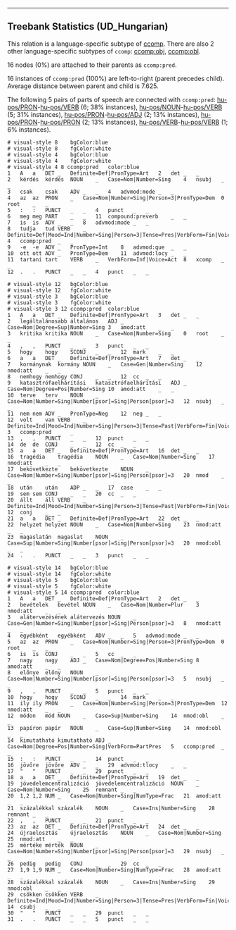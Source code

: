 

--------------------------------------------------------------------------------

## Treebank Statistics (UD_Hungarian)

This relation is a language-specific subtype of [ccomp]().
There are also 2 other language-specific subtypes of `ccomp`: [ccomp:obj](), [ccomp:obl]().

16 nodes (0%) are attached to their parents as `ccomp:pred`.

16 instances of `ccomp:pred` (100%) are left-to-right (parent precedes child).
Average distance between parent and child is 7.625.

The following 5 pairs of parts of speech are connected with `ccomp:pred`: [hu-pos/PRON]()-[hu-pos/VERB]() (6; 38% instances), [hu-pos/NOUN]()-[hu-pos/VERB]() (5; 31% instances), [hu-pos/PRON]()-[hu-pos/ADJ]() (2; 13% instances), [hu-pos/PRON]()-[hu-pos/PRON]() (2; 13% instances), [hu-pos/VERB]()-[hu-pos/VERB]() (1; 6% instances).


~~~ conllu
# visual-style 8	bgColor:blue
# visual-style 8	fgColor:white
# visual-style 4	bgColor:blue
# visual-style 4	fgColor:white
# visual-style 4 8 ccomp:pred	color:blue
1	A	a	DET	_	Definite=Def|PronType=Art	2	det	_	_
2	kérdés	kérdés	NOUN	_	Case=Nom|Number=Sing	4	nsubj	_	_
3	csak	csak	ADV	_	_	4	advmod:mode	_	_
4	az	az	PRON	_	Case=Nom|Number=Sing|Person=3|PronType=Dem	0	root	_	_
5	:	:	PUNCT	_	_	4	punct	_	_
6	meg	meg	PART	_	_	11	compound:preverb	_	_
7	is	is	ADV	_	_	8	advmod:mode	_	_
8	tudja	tud	VERB	_	Definite=Def|Mood=Ind|Number=Sing|Person=3|Tense=Pres|VerbForm=Fin|Voice=Act	4	ccomp:pred	_	_
9	-e	-e	ADV	_	PronType=Int	8	advmod:que	_	_
10	ott	ott	ADV	_	PronType=Dem	11	advmod:locy	_	_
11	tartani	tart	VERB	_	VerbForm=Inf|Voice=Act	8	xcomp	_	_
12	.	.	PUNCT	_	_	4	punct	_	_

~~~


~~~ conllu
# visual-style 12	bgColor:blue
# visual-style 12	fgColor:white
# visual-style 3	bgColor:blue
# visual-style 3	fgColor:white
# visual-style 3 12 ccomp:pred	color:blue
1	A	a	DET	_	Definite=Def|PronType=Art	3	det	_	_
2	legáltalánosabb	általános	ADJ	_	Case=Nom|Degree=Sup|Number=Sing	3	amod:att	_	_
3	kritika	kritika	NOUN	_	Case=Nom|Number=Sing	0	root	_	_
4	,	,	PUNCT	_	_	3	punct	_	_
5	hogy	hogy	SCONJ	_	_	12	mark	_	_
6	a	a	DET	_	Definite=Def|PronType=Art	7	det	_	_
7	kormánynak	kormány	NOUN	_	Case=Gen|Number=Sing	12	nmod:att	_	_
8	nemhogy	nemhogy	CONJ	_	_	12	cc	_	_
9	katasztrófaelhárítási	katasztrófaelhárítási	ADJ	_	Case=Nom|Degree=Pos|Number=Sing	10	amod:att	_	_
10	terve	terv	NOUN	_	Case=Nom|Number=Sing|Number[psor]=Sing|Person[psor]=3	12	nsubj	_	_
11	nem	nem	ADV	_	PronType=Neg	12	neg	_	_
12	volt	van	VERB	_	Definite=Ind|Mood=Ind|Number=Sing|Person=3|Tense=Past|VerbForm=Fin|Voice=Act	3	ccomp:pred	_	_
13	,	,	PUNCT	_	_	12	punct	_	_
14	de	de	CONJ	_	_	12	cc	_	_
15	a	a	DET	_	Definite=Def|PronType=Art	16	det	_	_
16	tragédia	tragédia	NOUN	_	Case=Nom|Number=Sing	17	nmod:att	_	_
17	bekövetkezte	bekövetkezte	NOUN	_	Case=Nom|Number=Sing|Number[psor]=Sing|Person[psor]=3	20	nmod	_	_
18	után	után	ADP	_	_	17	case	_	_
19	sem	sem	CONJ	_	_	20	cc	_	_
20	állt	áll	VERB	_	Definite=Ind|Mood=Ind|Number=Sing|Person=3|Tense=Past|VerbForm=Fin|Voice=Act	12	conj	_	_
21	a	a	DET	_	Definite=Def|PronType=Art	22	det	_	_
22	helyzet	helyzet	NOUN	_	Case=Nom|Number=Sing	23	nmod:att	_	_
23	magaslatán	magaslat	NOUN	_	Case=Sup|Number=Sing|Number[psor]=Sing|Person[psor]=3	20	nmod:obl	_	_
24	.	.	PUNCT	_	_	3	punct	_	_

~~~


~~~ conllu
# visual-style 14	bgColor:blue
# visual-style 14	fgColor:white
# visual-style 5	bgColor:blue
# visual-style 5	fgColor:white
# visual-style 5 14 ccomp:pred	color:blue
1	A	a	DET	_	Definite=Def|PronType=Art	2	det	_	_
2	bevételek	bevétel	NOUN	_	Case=Nom|Number=Plur	3	nmod:att	_	_
3	alátervezésének	alátervezés	NOUN	_	Case=Gen|Number=Sing|Number[psor]=Sing|Person[psor]=3	8	nmod:att	_	_
4	egyébként	egyébként	ADV	_	_	5	advmod:mode	_	_
5	az	az	PRON	_	Case=Nom|Number=Sing|Person=3|PronType=Dem	0	root	_	_
6	is	is	CONJ	_	_	5	cc	_	_
7	nagy	nagy	ADJ	_	Case=Nom|Degree=Pos|Number=Sing	8	amod:att	_	_
8	előnye	előny	NOUN	_	Case=Nom|Number=Sing|Number[psor]=Sing|Person[psor]=3	5	nsubj	_	_
9	,	,	PUNCT	_	_	5	punct	_	_
10	hogy	hogy	SCONJ	_	_	14	mark	_	_
11	ily	ily	PRON	_	Case=Nom|Number=Sing|Person=3|PronType=Dem	12	nmod:att	_	_
12	módon	mód	NOUN	_	Case=Sup|Number=Sing	14	nmod:obl	_	_
13	papíron	papír	NOUN	_	Case=Sup|Number=Sing	14	nmod:obl	_	_
14	kimutatható	kimutatható	ADJ	_	Case=Nom|Degree=Pos|Number=Sing|VerbForm=PartPres	5	ccomp:pred	_	_
15	:	:	PUNCT	_	_	14	punct	_	_
16	jövőre	jövőre	ADV	_	_	29	advmod:tlocy	_	_
17	"	"	PUNCT	_	_	29	punct	_	_
18	a	a	DET	_	Definite=Def|PronType=Art	19	det	_	_
19	jövedelemcentralizáció	jövedelemcentralizáció	NOUN	_	Case=Nom|Number=Sing	25	remnant	_	_
20	1,2	1,2	NUM	_	Case=Nom|Number=Sing|NumType=Frac	21	amod:att	_	_
21	százalékkal	százalék	NOUN	_	Case=Ins|Number=Sing	28	remnant	_	_
22	,	,	PUNCT	_	_	21	punct	_	_
23	az	az	DET	_	Definite=Def|PronType=Art	24	det	_	_
24	újraelosztás	újraelosztás	NOUN	_	Case=Nom|Number=Sing	25	nmod:att	_	_
25	mértéke	mérték	NOUN	_	Case=Nom|Number=Sing|Number[psor]=Sing|Person[psor]=3	29	nsubj	_	_
26	pedig	pedig	CONJ	_	_	29	cc	_	_
27	1,9	1,9	NUM	_	Case=Nom|Number=Sing|NumType=Frac	28	amod:att	_	_
28	százalékkal	százalék	NOUN	_	Case=Ins|Number=Sing	29	nmod:obl	_	_
29	csökken	csökken	VERB	_	Definite=Ind|Mood=Ind|Number=Sing|Person=3|Tense=Pres|VerbForm=Fin|Voice=Act	14	csubj	_	_
30	"	"	PUNCT	_	_	29	punct	_	_
31	.	.	PUNCT	_	_	5	punct	_	_

~~~


